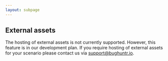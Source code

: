 ```yaml
---
layout: subpage
---
```


## External assets

The hosting of external assets is not currently supported. However, this feature is in our development plan. If you require hosting of external assets for your scenario please contact us via [support@bughuntr.io](mailto:support@bughuntr.io).

